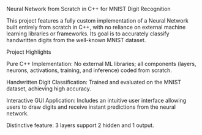 Neural Network from Scratch in C++ for MNIST Digit Recognition

This project features a fully custom implementation of a Neural Network built entirely from scratch in C++, with no reliance on external machine learning libraries or frameworks. Its goal is to accurately classify handwritten digits from the well-known MNIST dataset.

Project Highlights

Pure C++ Implementation: No external ML libraries; 
all components (layers, neurons, activations, training, and inference) coded from scratch.

Handwritten Digit Classification: 
Trained and evaluated on the MNIST dataset, achieving high accuracy.

Interactive GUI Application: 
Includes an intuitive user interface allowing users to draw digits and receive instant predictions from the neural network.

Distinctive feature:
3 layers support 2 hidden and 1 output.
